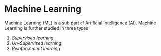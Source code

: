 # Machine Learning

Machine Learning (ML) is a sub part of Artificial Intelligence (AI). Machine Learning is further studied in three types
1.  _Supervised learning_
2.  _Un-Supervised learning_
3.  _Reinforcement learning_
